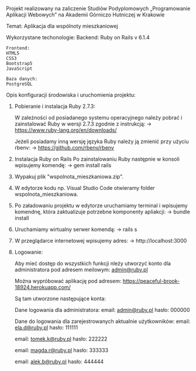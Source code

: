 Projekt realizowany na zaliczenie Studiów Podyplomowych „Programowanie Aplikacji Webowych” na Akademii Górniczo Hutniczej w Krakowie 

Temat: Aplikacja dla wspólnoty mieszkaniowej

Wykorzystane techonologie: 
	Backend: 
	Ruby on Rails v 6.1.4

	Frontend:
	HTML5 
	CSS3 
	Bootstrap5 
	JavaScript  

	Baza danych: 
	PostgreSQL

Opis konfiguracji środowiska i uruchomienia projektu:

1. Pobieranie i instalacja Ruby 2.7.3:

    W zależności od posiadanego systemu operacyjnego należy pobrać i zainstalować Ruby w wersji 2.7.3 zgodnie z instrukcją:
        ->  https://www.ruby-lang.org/en/downloads/
   
    Jeżeli posiadamy inną wersję języka Ruby należy ją zmienić przy użyciu rbenv:
        -> https://github.com/rbenv/rbenv

2. Instalacja Ruby on Rails
    Po zainstalowaniu Ruby następnie w konsoli wpisujemy komendę:
        -> gem install rails

3. Wypakuj plik "wspolnota_mieszkaniowa.zip".
   
4. W edytorze kodu np. Visual Studio Code otwieramy folder wspolnota_mieszkaniowa.

5. Po załadowaniu projektu w edytorze uruchamiamy terminal i wpisujemy komendnę, która zaktualizuje potrzebne komponenty apliakcji:
        -> bundle install
   
6. Uruchamiamy wirtualny serwer komendą:
        -> rails s
   
7. W przeglądarce internetowej wpisujemy adres:
    -> http://localhost:3000
   
8. Logowanie:

	Aby mieć dostęp do wszystkich funkcji nleży utworzyć konto dla administratora pod adresem meilowym: admin@ruby.pl

	Można wypróbować aplikację pod adresem:
	https://peaceful-brook-18924.herokuapp.com/

	Są tam utworzone następujące konta:

    Dane logowania dla administratora:
	email: admin@ruby.pl
	hasło: 000000

    Dane do logowania dla zarejestrowanych aktualnie użytkowników:
	email: ela.d@ruby.pl
	hasło: 111111

	email: tomek.k@ruby.pl
	hasło: 222222

	email: magda.r@ruby.pl
	hasło: 333333

	email: alek.b@ruby.pl
	hasło: 444444
